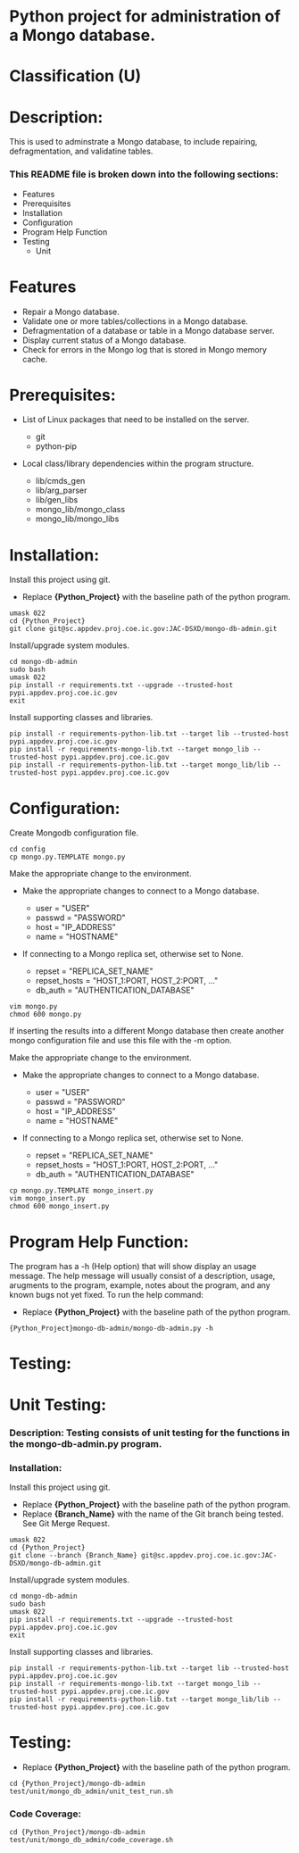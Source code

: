 # Python project for administration of a Mongo database.
# Classification (U)

# Description:
  This is used to adminstrate a Mongo database, to include repairing, defragmentation, and validatine tables.


###  This README file is broken down into the following sections:
  * Features
  * Prerequisites
  * Installation
  * Configuration
  * Program Help Function
  * Testing
    - Unit


# Features
  * Repair a Mongo database.
  * Validate one or more tables/collections in a Mongo database.
  * Defragmentation of a database or table in a Mongo database server.
  * Display current status of a Mongo database.
  * Check for errors in the Mongo log that is stored in Mongo memory cache.

# Prerequisites:

  * List of Linux packages that need to be installed on the server.
    - git
    - python-pip

  * Local class/library dependencies within the program structure.
    - lib/cmds_gen
    - lib/arg_parser
    - lib/gen_libs
    - mongo_lib/mongo_class
    - mongo_lib/mongo_libs


# Installation:

Install this project using git.
  * Replace **{Python_Project}** with the baseline path of the python program.

```
umask 022
cd {Python_Project}
git clone git@sc.appdev.proj.coe.ic.gov:JAC-DSXD/mongo-db-admin.git
```

Install/upgrade system modules.

```
cd mongo-db-admin
sudo bash
umask 022
pip install -r requirements.txt --upgrade --trusted-host pypi.appdev.proj.coe.ic.gov
exit
```

Install supporting classes and libraries.

```
pip install -r requirements-python-lib.txt --target lib --trusted-host pypi.appdev.proj.coe.ic.gov
pip install -r requirements-mongo-lib.txt --target mongo_lib --trusted-host pypi.appdev.proj.coe.ic.gov
pip install -r requirements-python-lib.txt --target mongo_lib/lib --trusted-host pypi.appdev.proj.coe.ic.gov
```

# Configuration:

Create Mongodb configuration file.

```
cd config
cp mongo.py.TEMPLATE mongo.py
```

Make the appropriate change to the environment.
  * Make the appropriate changes to connect to a Mongo database.
    - user = "USER"
    - passwd = "PASSWORD"
    - host = "IP_ADDRESS"
    - name = "HOSTNAME"

  * If connecting to a Mongo replica set, otherwise set to None.
    - repset = "REPLICA_SET_NAME"
    - repset_hosts = "HOST_1:PORT, HOST_2:PORT, ..."
    - db_auth = "AUTHENTICATION_DATABASE"

```
vim mongo.py
chmod 600 mongo.py
```

If inserting the results into a different Mongo database then create another mongo configuration file and use this file with the -m option.

Make the appropriate change to the environment.
  * Make the appropriate changes to connect to a Mongo database.
    - user = "USER"
    - passwd = "PASSWORD"
    - host = "IP_ADDRESS"
    - name = "HOSTNAME"

  * If connecting to a Mongo replica set, otherwise set to None.
    - repset = "REPLICA_SET_NAME"
    - repset_hosts = "HOST_1:PORT, HOST_2:PORT, ..."
    - db_auth = "AUTHENTICATION_DATABASE"

```
cp mongo.py.TEMPLATE mongo_insert.py
vim mongo_insert.py
chmod 600 mongo_insert.py
```


# Program Help Function:

  The program has a -h (Help option) that will show display an usage message.  The help message will usually consist of a description, usage, arugments to the program, example, notes about the program, and any known bugs not yet fixed.  To run the help command:
  * Replace **{Python_Project}** with the baseline path of the python program.

```
{Python_Project}mongo-db-admin/mongo-db-admin.py -h
```


# Testing:


# Unit Testing:

### Description: Testing consists of unit testing for the functions in the mongo-db-admin.py program.

### Installation:

Install this project using git.
  * Replace **{Python_Project}** with the baseline path of the python program.
  * Replace **{Branch_Name}** with the name of the Git branch being tested.  See Git Merge Request.

```
umask 022
cd {Python_Project}
git clone --branch {Branch_Name} git@sc.appdev.proj.coe.ic.gov:JAC-DSXD/mongo-db-admin.git
```

Install/upgrade system modules.

```
cd mongo-db-admin
sudo bash
umask 022
pip install -r requirements.txt --upgrade --trusted-host pypi.appdev.proj.coe.ic.gov
exit
```

Install supporting classes and libraries.

```
pip install -r requirements-python-lib.txt --target lib --trusted-host pypi.appdev.proj.coe.ic.gov
pip install -r requirements-mongo-lib.txt --target mongo_lib --trusted-host pypi.appdev.proj.coe.ic.gov
pip install -r requirements-python-lib.txt --target mongo_lib/lib --trusted-host pypi.appdev.proj.coe.ic.gov
```


# Testing:
  * Replace **{Python_Project}** with the baseline path of the python program.

```
cd {Python_Project}/mongo-db-admin
test/unit/mongo_db_admin/unit_test_run.sh
```

### Code Coverage:
```
cd {Python_Project}/mongo-db-admin
test/unit/mongo_db_admin/code_coverage.sh
```

